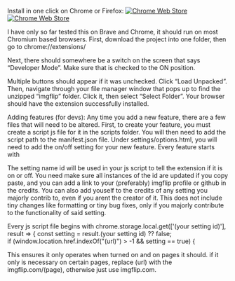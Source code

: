 Install in one click on Chrome or Firefox:
<a href="https://chromewebstore.google.com/detail/imgxtension/cknjefajnedieficemhbonakbpjmiphc?authuser=0&hl=en">
    <img src="https://raw.githubusercontent.com/CreeperKing77/imgxtension//main/git_assets/images/cws-badge.png" alt="Chrome Web Store" style="max-width: 100%;">
</a>
<a href="https://addons.mozilla.org/en-US/firefox/addon/imgxtension/">
    <img src="https://raw.githubusercontent.com/CreeperKing77/imgxtension//main/git_assets/images/ff-addon-badge.png" alt="Chrome Web Store" style="max-width: 100%;">
</a>


I have only so far tested this on Brave and Chrome, it should run on most Chromium based browsers. First, download the project into one folder, then go to 
chrome://extensions/

Next, there should somewhere be a switch on the screen that says “Developer Mode”. Make sure that is checked to the ON position.

Multiple buttons should appear if it was unchecked. Click “Load Unpacked”. Then, navigate through your file manager window that pops up to find the unzipped “imgflip” folder. Click it, then select “Select Folder”. Your browser should have the extension successfully installed. 



Adding features (for devs):
Any time you add a new feature, there are a few files that will need to be altered. 
First, to create your feature, you must create a script js file for it in the scripts folder. 
You will then need to add the script path to the manifest.json file.
Under settings/options.html, you will need to add the on/off setting for your new feature. Every feature starts with <div class="setting-body" id="(your setting id)">

The setting name id will be used in your js script to tell the extension if it is on or off. You need make sure all instances of the id are updated if you copy paste, and you can
add a link to your (preferably) imgflip profile or github in the credits. You can also add youself to the credits of any setting you majorly contrib to, even if you arent the creator of it. This does not include tiny changes like formatting or tiny bug fixes, only if you majorly contribute to the functionality of said setting.

Every js script file begins with
chrome.storage.local.get(['(your setting id)'], result => {
    const setting = result.(your setting id) ?? false;    
    if (window.location.href.indexOf("(url)") > -1 && setting == true) {

This ensures it only operates when turned on and on pages it should. if it only is necessary on certain pages, replace (url) with the imgflip.com/(page), otherwise just use imgflip.com.

